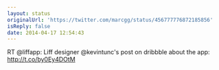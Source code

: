 ```yaml
---
layout: status
originalUrl: 'https://twitter.com/marcgg/status/456777776872185856'
isReply: false
date: 2014-04-17 12:54:43
---
```


RT @liffapp: Liff designer @kevintunc's post on dribbble about the app: http://t.co/by0Ey4DOtM
